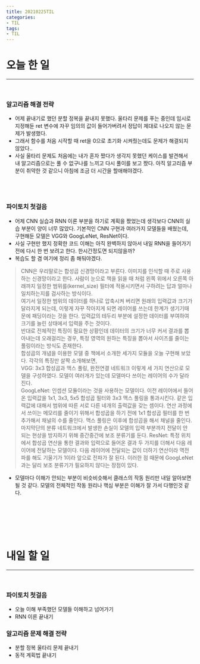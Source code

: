 ```yaml
---
title: 20210225TIL
categories:
- TIL
tags: 
- TIL
--- 
```

# 오늘 한 일    
-------
<br/>

### 알고리즘 해결 전략  
- 어제 끝내기로 했던 분할 정복을 끝내지 못했다. 울타리 문제를 푸는 중인데 임시로 지정해둔 ret 변수에 자꾸 임의의 값이 들어가버려서 
정답이 제대로 나오지 않는 문제가 발생했다. 
- 그래서 함수를 처음 시작할 때 ret을 0으로 초기화 시켜줬는데도 문제가 해결되지 않았다.. 
- 사실 울타리 문제도 처음에는 내가 혼자 짰다가 생각지 못했던 케이스를 발견해서 내 알고리즘으로는 풀 수 없구나를 느끼고 다시 풀이를 보고 짰다. 
아직 알고리즘 부분이 취약한 것 같으니 아침에 조금 더 시간을 할애해야겠다.  
<br/><br/><br/>

### 파이토치 첫걸음 
- 어제 CNN 실습과 RNN 이론 부분을 하기로 계획을 짰었는데 생각보다 CNN의 실습 부분이 양이 너무 많았다. 기본적인 CNN 구현과 여러가지 모델들을 배웠는데, 
구현해둔 모델은 VGG와 GoogLeNet, ResNet이다.  
- 사실 구현만 했지 정확한 코드 이해는 아직 완벽하지 않아서 내일 RNN을 들어가기 전에 다시 한 번 보려고 한다. 한시간정도면 되지않을까?  
- 복습도 할 겸 여기에 정리 좀 해둬야겠다. 
> CNN은 우리말로는 합성곱 신경망이라고 부른다. 이미지를 인식할 때 주로 사용하는 신경망이라고 한다. 사람이 눈으로 책을 읽을 때 처럼 왼쪽 위에서 오른쪽 아래까지 
일정한 범위를(kernel_size) 필터에 적용시키면서 구하려는 답과 얼마나 일치하는지를 검사하는 방식이다.  
여기서 일정한 범위의 데이터를 하나로 압축시켜 버리면 원래의 입력값과 크기가 달라지게 되는데, 이렇게 자꾸 작아지게 되면 레이어를 쓰는데 한계가 생기기때문에 패딩이라는 것을 한다. 입력값의 테두리 부분에 설정한 데이터를 부여하여 크기를 늘린 상태에서 입력을 주는 것이다.  
반대로 전체적인 특징이 필요한 상황인데 데이터의 크기가 너무 커서 결과를 뽑아내는데 오래걸리는 경우, 특정 영역의 원하는 특징을 뽑아서 사이즈를 줄이는 풀링이라는 방식도 존재한다.  
합성곱의 개념을 이용한 모델 중 책에서 소개한 세가지 모듈을 오늘 구현해 보았다. 각각의 특징만 살짝 소개해보면,  
VGG: 3x3 합성곱과 맥스 풀링, 완전연결 네트워크 이렇게 세 가지 연산으로 모델을 구성하였다. 모델이 여러개가 있는데 모델마다 쓰이는 레이어의 수가 달라진다.  
GoogLeNet: 인셉션 모듈이라는 것을 사용하는 모델이다. 이전 레이어에서 들어온 입력값을 1x1, 3x3, 5x5 합성곱 필터와 3x3 맥스 풀링을 통과시킨다. 같은 입력값에 대해서 범위에 따른 서로 다른 네개의 출력값을 갖는 셈이다. 연산 과정에서 쓰이는 메모리를 줄이기 위해서 합성곱을 하기 전에 1x1 합성곱 필터를 한 번 추가해서 채널의 수를 줄인다. 맥스 풀링은 이후에 합성곱을 해서 채널을 줄인다. 마지막단의 분류 네트워크에서 발생한 손실이 모델의 입력 부분까지 전달이 안 되는 현상을 방지하기 위해 중간중간에 보조 분류기를 둔다.
ResNet: 특정 위치에서 합성곱 연산을 통한 결과와 입력으로 들어온 결과 두 가지를 더해서 다음 레이어에 전달하는 모델이다. 다음 레이어에 전달되는 값이 더하기 연산이라 역전파를 해도 기울기가 1이라 앞으로 전파가 잘 된다. 이러한 점 때문에 GoogLeNet과는 달리 보조 분류기가 필요하지 않다는 장점이 있다. 

- 모델마다 이해가 안되는 부분이 비슷비슷해서 클래스의 작동 원리만 내일 알아보면 될 것 같다. 모델의 전체적인 작동 원리나 핵심 부분은 이해가 잘 가서 다행인것 같다.  


<br/><br/><br/><br/><br/>

# 내일 할 일  
--------
<br/>

### 파이토치 첫걸음  
- 오늘 이해 부족했던 모델들 이해하고 넘어가기 
- RNN 이론 끝내기 
  
### 알고리즘 문제 해결 전략  
- 분할 정복 울타리 문제 끝내기  
- 동적 계획법 끝내기  

